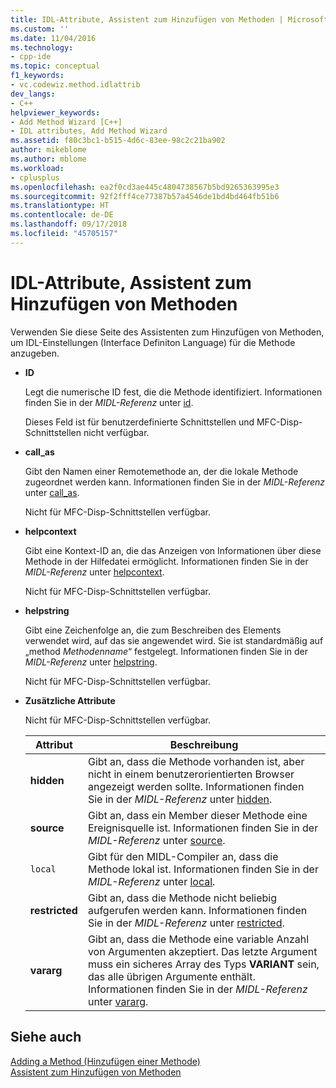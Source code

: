 ```yaml
---
title: IDL-Attribute, Assistent zum Hinzufügen von Methoden | Microsoft-Dokumentation
ms.custom: ''
ms.date: 11/04/2016
ms.technology:
- cpp-ide
ms.topic: conceptual
f1_keywords:
- vc.codewiz.method.idlattrib
dev_langs:
- C++
helpviewer_keywords:
- Add Method Wizard [C++]
- IDL attributes, Add Method Wizard
ms.assetid: f80c3bc1-b515-4d6c-83ee-98c2c21ba902
author: mikeblome
ms.author: mblome
ms.workload:
- cplusplus
ms.openlocfilehash: ea2f0cd3ae445c4804738567b5bd9265363995e3
ms.sourcegitcommit: 92f2fff4ce77387b57a4546de1bd4bd464fb51b6
ms.translationtype: HT
ms.contentlocale: de-DE
ms.lasthandoff: 09/17/2018
ms.locfileid: "45705157"
---
```

# <a name="idl-attributes-add-method-wizard"></a>IDL-Attribute, Assistent zum Hinzufügen von Methoden
Verwenden Sie diese Seite des Assistenten zum Hinzufügen von Methoden, um IDL-Einstellungen (Interface Definiton Language) für die Methode anzugeben.  
  
- **ID**

   Legt die numerische ID fest, die die Methode identifiziert. Informationen finden Sie in der *MIDL-Referenz* unter [id](/windows/desktop/Midl/id).  
  
   Dieses Feld ist für benutzerdefinierte Schnittstellen und MFC-Disp-Schnittstellen nicht verfügbar.  
  
- **call_as**

   Gibt den Namen einer Remotemethode an, der die lokale Methode zugeordnet werden kann. Informationen finden Sie in der *MIDL-Referenz* unter [call_as](/windows/desktop/Midl/call-as).  
  
   Nicht für MFC-Disp-Schnittstellen verfügbar.  
  
- **helpcontext**

   Gibt eine Kontext-ID an, die das Anzeigen von Informationen über diese Methode in der Hilfedatei ermöglicht. Informationen finden Sie in der *MIDL-Referenz* unter [helpcontext](/windows/desktop/Midl/helpcontext).  
  
   Nicht für MFC-Disp-Schnittstellen verfügbar.  
  
- **helpstring**

   Gibt eine Zeichenfolge an, die zum Beschreiben des Elements verwendet wird, auf das sie angewendet wird. Sie ist standardmäßig auf „method *Methodenname*“ festgelegt. Informationen finden Sie in der *MIDL-Referenz* unter [helpstring](/windows/desktop/Midl/helpstring).  
  
   Nicht für MFC-Disp-Schnittstellen verfügbar.  
  
- **Zusätzliche Attribute**

   Nicht für MFC-Disp-Schnittstellen verfügbar.  
  
   |Attribut|Beschreibung |  
   |---------------|-----------------|  
   |**hidden**|Gibt an, dass die Methode vorhanden ist, aber nicht in einem benutzerorientierten Browser angezeigt werden sollte. Informationen finden Sie in der *MIDL-Referenz* unter [hidden](/windows/desktop/Midl/hidden).|  
   |**source**|Gibt an, dass ein Member dieser Methode eine Ereignisquelle ist. Informationen finden Sie in der *MIDL-Referenz* unter [source](/windows/desktop/Midl/source).|  
   |`local`|Gibt für den MIDL-Compiler an, dass die Methode lokal ist. Informationen finden Sie in der *MIDL-Referenz* unter [local](/windows/desktop/Midl/local).|  
   |**restricted**|Gibt an, dass die Methode nicht beliebig aufgerufen werden kann. Informationen finden Sie in der *MIDL-Referenz* unter [restricted](/windows/desktop/Midl/restricted).|  
   |**vararg**|Gibt an, dass die Methode eine variable Anzahl von Argumenten akzeptiert. Das letzte Argument muss ein sicheres Array des Typs **VARIANT** sein, das alle übrigen Argumente enthält. Informationen finden Sie in der *MIDL-Referenz* unter [vararg](/windows/desktop/Midl/vararg).|  
  
## <a name="see-also"></a>Siehe auch  
 [Adding a Method (Hinzufügen einer Methode)](../ide/adding-a-method-visual-cpp.md)   
 [Assistent zum Hinzufügen von Methoden](../ide/add-method-wizard.md)